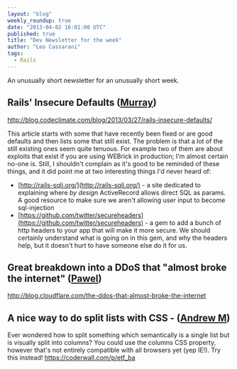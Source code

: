 ```yaml
---
layout: "blog"
weekly_roundup: true
date: "2013-04-02 16:01:00 UTC"
published: true
title: "Dev Newsletter for the week"
author: "Leo Cassarani"
tags:
  - Rails
---
```


An unusually short newsletter for an unusually short week.

## Rails' Insecure Defaults ([Murray](http://www.unboxedconsulting.com/people/murray-steele))

http://blog.codeclimate.com/blog/2013/03/27/rails-insecure-defaults/

This article starts with some that have recently been fixed or are good defaults and then lists some that still exist.  The problem is that a lot of the still existing ones seem quite tenuous.   For example two of them are about exploits that exist if you are using WEBrick in production; I'm almost certain no-one is.  Still, I shouldn't complain as it's good to be reminded of these things, and it did point me at two interesting things I'd never heard of:

* [http://rails-sqli.org/](http://rails-sqli.org/) - a site dedicated to explaining where *by design* ActiveRecord allows direct SQL as params.  A good resource to make sure we aren't allowing user input to become sql-injection
* [https://github.com/twitter/secureheaders](https://github.com/twitter/secureheaders) - a gem to add a bunch of http headers to your app that will make it more secure.  We should certainly understand what is going on in this gem, and why the headers help, but it doesn't hurt to have someone else do it for us.

## Great breakdown into a DDoS that "almost broke the internet" ([Pawel](http://www.unboxedconsulting.com/people/pawel-janiak))

http://blog.cloudflare.com/the-ddos-that-almost-broke-the-internet

## A nice way to do split lists with CSS - ([Andrew M](http://www.unboxedconsulting.com/people/andrew-mitchell))

Ever wondered how to split something which semantically is a single list but is visually split into columns? You could use the columns CSS property, however that's not entirely compatible with all browsers yet (yep IE!). Try this instead!
https://coderwall.com/p/etf_ba
